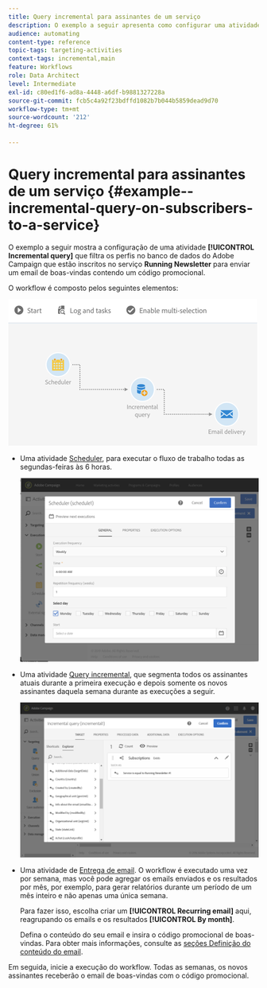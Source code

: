 ```yaml
---
title: Query incremental para assinantes de um serviço
description: O exemplo a seguir apresenta como configurar uma atividade Query incremental para filtrar assinantes de um serviço.
audience: automating
content-type: reference
topic-tags: targeting-activities
context-tags: incremental,main
feature: Workflows
role: Data Architect
level: Intermediate
exl-id: c80ed1f6-ad8a-4448-a6df-b9881327228a
source-git-commit: fcb5c4a92f23bdffd1082b7b044b5859dead9d70
workflow-type: tm+mt
source-wordcount: '212'
ht-degree: 61%

---
```


# Query incremental para assinantes de um serviço {#example--incremental-query-on-subscribers-to-a-service}

O exemplo a seguir mostra a configuração de uma atividade **[!UICONTROL Incremental query]** que filtra os perfis no banco de dados do Adobe Campaign que estão inscritos no serviço **Running Newsletter** para enviar um email de boas-vindas contendo um código promocional.

O workflow é composto pelos seguintes elementos:

![](assets/incremental_query_example1.png)

* Uma atividade [Scheduler](../../automating/using/scheduler.md), para executar o fluxo de trabalho todas as segundas-feiras às 6 horas.

  ![](assets/incremental_query_example2.png)

* Uma atividade [Query incremental](../../automating/using/incremental-query.md), que segmenta todos os assinantes atuais durante a primeira execução e depois somente os novos assinantes daquela semana durante as execuções a seguir.

  ![](assets/incremental_query_example3.png)

* Uma atividade de [Entrega de email](../../automating/using/email-delivery.md). O workflow é executado uma vez por semana, mas você pode agregar os emails enviados e os resultados por mês, por exemplo, para gerar relatórios durante um período de um mês inteiro e não apenas uma única semana.

  Para fazer isso, escolha criar um **[!UICONTROL Recurring email]** aqui, reagrupando os emails e os resultados **[!UICONTROL By month]**.

  Defina o conteúdo do seu email e insira o código promocional de boas-vindas. Para obter mais informações, consulte as [seções Definição do conteúdo do email](../../designing/using/personalization.md).

Em seguida, inicie a execução do workflow. Todas as semanas, os novos assinantes receberão o email de boas-vindas com o código promocional.
